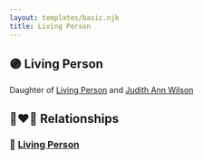 ```yaml
---
layout: templates/basic.njk
title: Living Person
---
```

## 🟣 Living Person

Daughter of [Living Person](/people/6/65851504) and [Judith Ann Wilson](/people/5/50745588)

## 👩‍❤️‍👨 Relationships

### 🔵 [Living Person](/people/5/55603517)
